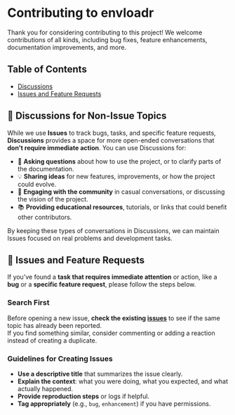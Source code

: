 # Contributing to envloadr

Thank you for considering contributing to this project! We welcome contributions of all kinds, including bug fixes, feature enhancements, documentation improvements, and more.

## Table of Contents

- [Discussions](#-discussions-for-non-issue-topics)
- [Issues and Feature Requests](#-issues-and-feature-requests)

## 💬 Discussions for Non-Issue Topics

While we use **Issues** to track bugs, tasks, and specific feature requests, **Discussions** provides a space for more open-ended conversations that **don't require immediate action**. You can use Discussions for:

- 🤔 **Asking questions** about how to use the project, or to clarify parts of the documentation.
- 💡 **Sharing ideas** for new features, improvements, or how the project could evolve.
- 👥 **Engaging with the community** in casual conversations, or discussing the vision of the project.
- 📚 **Providing educational resources**, tutorials, or links that could benefit other contributors.

By keeping these types of conversations in Discussions, we can maintain Issues focused on real problems and development tasks.

## 📝 Issues and Feature Requests

If you’ve found a **task that requires immediate attention** or action, like a **bug** or a **specific feature request**, please follow the steps below.

### Search First

Before opening a new issue, **check the existing [issues](https://github.com/patoale/envloadr/issues)** to see if the same topic has already been reported.  
If you find something similar, consider commenting or adding a reaction instead of creating a duplicate.

### Guidelines for Creating Issues

- **Use a descriptive title** that summarizes the issue clearly.
- **Explain the context**: what you were doing, what you expected, and what actually happened.
- **Provide reproduction steps** or logs if helpful.
- **Tag appropriately** (e.g., `bug`, `enhancement`) if you have permissions.